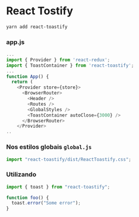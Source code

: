 # React Tostify

```bash
yarn add react-toastify
```

### app.js

```js
...
import { Provider } from 'react-redux';
import { ToastContainer } from 'react-toastify';
...
function App() {
  return (
    <Provider store={store}>
      <BrowserRouter>
        <Header />
        <Routes />
        <GlobalStyles />
        <ToastContainer autoClose={3000} />
      </BrowserRouter>
    </Provider>
..
```

### Nos estilos globais `global.js`

```js
import "react-toastify/dist/ReactToastify.css";
```

### Utilizando

```js
import { toast } from "react-toastify";

function foo() {
  toast.error("Some error");
}
```
